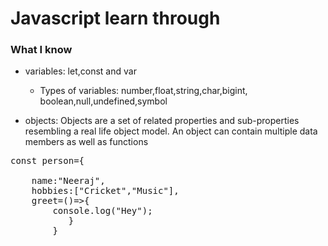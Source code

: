 # Javascript learn through

### What I know
- variables: let,const and var

  - Types of variables: number,float,string,char,bigint,   
  boolean,null,undefined,symbol

- objects: Objects are a set of related properties and sub-properties resembling a real life object model. An object can contain multiple data members as well as functions

<pre>const person={<br>
    name:"Neeraj",     
    hobbies:["Cricket","Music"],       
    greet=()=>{       
        console.log("Hey");   
           }    
        }
</pre>
